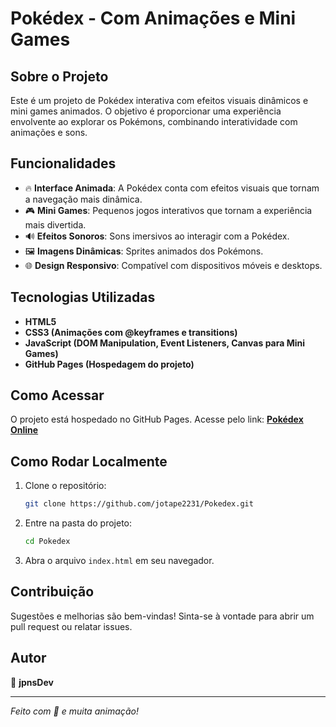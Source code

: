 # Pokédex - Com Animações e Mini Games

## Sobre o Projeto
Este é um projeto de Pokédex interativa com efeitos visuais dinâmicos e mini games animados. O objetivo é proporcionar uma experiência envolvente ao explorar os Pokémons, combinando interatividade com animações e sons.

## Funcionalidades
- 🔥 **Interface Animada**: A Pokédex conta com efeitos visuais que tornam a navegação mais dinâmica.
- 🎮 **Mini Games**: Pequenos jogos interativos que tornam a experiência mais divertida.
- 🔊 **Efeitos Sonoros**: Sons imersivos ao interagir com a Pokédex.
- 🖼️ **Imagens Dinâmicas**: Sprites animados dos Pokémons.
- 🌐 **Design Responsivo**: Compatível com dispositivos móveis e desktops.

## Tecnologias Utilizadas
- **HTML5**
- **CSS3 (Animações com @keyframes e transitions)**
- **JavaScript (DOM Manipulation, Event Listeners, Canvas para Mini Games)**
- **GitHub Pages (Hospedagem do projeto)**

## Como Acessar
O projeto está hospedado no GitHub Pages. Acesse pelo link:
[**Pokédex Online**](https://jpnsdev.github.io/Pokedex/)

## Como Rodar Localmente
1. Clone o repositório:
   ```bash
   git clone https://github.com/jotape2231/Pokedex.git
   ```
2. Entre na pasta do projeto:
   ```bash
   cd Pokedex
   ```
3. Abra o arquivo `index.html` em seu navegador.

## Contribuição
Sugestões e melhorias são bem-vindas! Sinta-se à vontade para abrir um pull request ou relatar issues.

## Autor
👤 **jpnsDev**

---
*Feito com 💙 e muita animação!*

